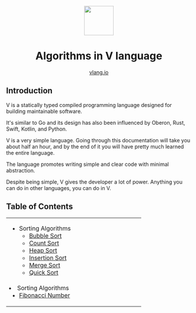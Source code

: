 <div align="center">
<p>
    <img width="80" src="https://raw.githubusercontent.com/donnisnoni95/v-logo/master/dist/v-logo.svg?sanitize=true">
</p>
<h1>Algorithms in V language</h1>

[vlang.io](https://vlang.io)

</div>

## Introduction

V is a statically typed compiled programming language designed for building maintainable software.

It's similar to Go and its design has also been influenced by Oberon, Rust, Swift,
Kotlin, and Python.

V is a very simple language. Going through this documentation will take you about half an hour,
and by the end of it you will have pretty much learned the entire language.

The language promotes writing simple and clear code with minimal abstraction.

Despite being simple, V gives the developer a lot of power. Anything you can do in other languages,
you can do in V.

## Table of Contents

<table>
    <tr><td width=50% valign=top>

* Sorting Algorithms
    * [Bubble Sort](https://github.com/Alfex4936/V-algorithms/blob/master/sorting/bubble_sort.v)
    * [Count Sort](https://github.com/Alfex4936/V-algorithms/blob/master/sorting/count_sort.v)
    * [Heap Sort](https://github.com/Alfex4936/V-algorithms/blob/master/sorting/heap_sort.v)
    * [Insertion Sort](https://github.com/Alfex4936/V-algorithms/blob/master/sorting/insertion_sort.v)
    * [Merge Sort](https://github.com/Alfex4936/V-algorithms/blob/master/sorting/merge_sort.v)
    * [Quick Sort](https://github.com/Alfex4936/V-algorithms/blob/master/sorting/quick_sort.v)
    <tr><td width=50% valign=top>
* Sorting Algorithms
    * [Fibonacci Number](https://github.com/Alfex4936/V-algorithms/blob/master/maths/fibo_memoize.v)
</td>
